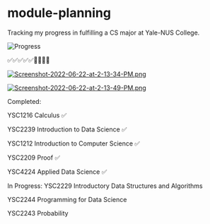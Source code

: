 # module-planning

Tracking my progress in fulfilling a CS major at Yale-NUS College.

![Progress](https://progress-bar.dev/56/?title=CS)

✅✅✅✅✅🔲🔲🔲🔲

[![Screenshot-2022-06-22-at-2-13-34-PM.png](https://i.postimg.cc/Lswv9PxT/Screenshot-2022-06-22-at-2-13-34-PM.png)](https://postimg.cc/KK7tQ1Sk)

[![Screenshot-2022-06-22-at-2-13-49-PM.png](https://i.postimg.cc/BnhMzkDR/Screenshot-2022-06-22-at-2-13-49-PM.png)](https://postimg.cc/QFTQ96fq)

Completed:

YSC1216 Calculus ✅

YSC2239 Introduction to Data Science ✅

YSC1212 Introduction to Computer Science ✅

YSC2209 Proof ✅

YSC4224 Applied Data Science ✅

In Progress:
YSC2229 Introductory Data Structures and Algorithms

YSC2244 Programming for Data Science

YSC2243 Probability
